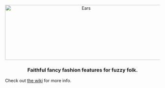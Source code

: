 <p align="center">
  <img src="https://unascribed.com/ears-banner.png" alt="Ears" width="512" height="180"/>
  <h3 align="center">Faithful fancy fashion features for fuzzy folk.</h3>
</p>

Check out [the wiki](https://github.com/unascribed/Ears/wiki) for more info.
